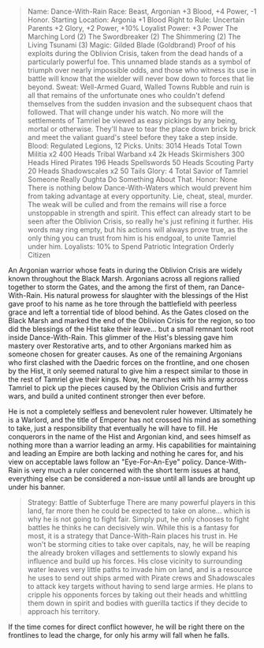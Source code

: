 >Name: Dance-With-Rain
>Race: Beast, Argonian +3 Blood, +4 Power, -1 Honor.
>Starting Location: Argonia +1 Blood
>Right to Rule: Uncertain Parents +2 Glory, +2 Power, +10% Loyalist
>Power: +3 Power
The Marching Lord (2)
The Swordbreaker (2)
The Shimmering (2)
The Living Tsunami (3)
>Magic: Gilded Blade (Goldbrand)
Proof of his exploits during the Oblivion Crisis, taken from the dead hands of a particularly powerful foe. This unnamed blade stands as a symbol of triumph over nearly impossible odds, and those who witness its use in battle will know that the wielder will never bow down to forces that lie beyond.
>Sweat: Well-Armed Guard, Walled Towns
Rubble and ruin is all that remains of the unfortunate ones who couldn't defend themselves from the sudden invasion and the subsequent chaos that followed. That will change under his watch. No more will the settlements of Tamriel be viewed as easy pickings by any being, mortal or otherwise. They'll have to tear the place down brick by brick and meet the valiant guard's steel before they take a step inside.
>Blood: Regulated Legions, 12 Picks.
>Units: 3014 Heads Total
Town Militia x2 400 Heads
Tribal Warband x4 2k Heads
Skirmishers 300 Heads
Hired Pirates 196 Heads
Spellswords 50 Heads
Scouting Party 20 Heads
Shadowscales x2  50 Tails
>Glory: 4 Total
Savior of Tamriel
Someone Really Oughta Do Something About That.
>Honor: None
There is nothing below Dance-With-Waters which would prevent him from taking advantage at every opportunity. Lie, cheat, steal, murder. The weak will be culled and from  the remains will rise a force unstoppable in strength and spirit. This effect can already start to be seen after the Oblivion Crisis, so really he's just refining it further. His words may ring empty, but his actions will always prove true, as the only thing you can trust from him is his endgoal, to unite Tamriel under him.
>Loyalists: 10% to Spend
Patriotic Integration
Orderly Citizen

An Argonian warrior whose feats in during the Oblivion Crisis are widely known throughout the Black Marsh. Argonians across all regions rallied together to storm the Gates, and the among the first of them, ran Dance-With-Rain. His natural prowess for slaughter with the blessings of the Hist gave proof to his name as he tore through the battlefield with peerless grace and left a torrential tide of blood behind. As the Gates closed on the Black Marsh and marked the end of the Oblivion Crisis for the region, so too did the blessings of the Hist take their leave... but a small remnant took root inside Dance-With-Rain. This glimmer of the Hist's blessing gave him mastery over Restorative arts, and to other Argonians marked him as someone chosen for greater causes. As one of the remaining Argonians who first clashed with the Daedric forces on the frontline, and one chosen by the Hist, it only seemed natural to give him a respect similar to those in the rest of Tamriel give their kings. Now, he marches with his army across Tamriel to pick up the pieces caused by the Oblivion Crisis and further wars, and build a united continent stronger then ever before.

He is not a completely selfless and benevolent ruler however. Ultimately he is a Warlord, and the title of Emperor has not crossed his mind as something to take, just a responsibility that eventually he will have to fill. He conquerors in the name of the Hist and Argonian kind, and sees himself as nothing more than a warrior leading an army. His capabilities for maintaining and leading an Empire are both lacking and nothing he cares for, and his view on acceptable laws follow an "Eye-For-An-Eye" policy. Dance-With-Rain is very much a ruler concerned with the short term issues at hand, everything else can be considered a non-issue until all lands are brought up under his banner.

>Strategy: Battle of Subterfuge
There are many powerful players in this land, far more then he could be expected to take on alone... which is why he is not going to fight fair. Simply put, he only chooses to fight battles he thinks he can decisively win. While this is a fantasy for most, it is a strategy that Dance-With-Rain places his trust in. He won't be storming cities to take over capitals, nay, he will be reaping the already broken villages and settlements to slowly expand his influence and build up his forces. His close vicinity to surrounding water leaves very little paths to invade him on land, and is a resource he uses to send out ships armed with Pirate crews and Shadowscales to attack key targets without having to send large armies. He plans to cripple his opponents forces by taking out their heads and whittling them down in spirit and bodies with guerilla tactics if they decide to approach his territory.

If the time comes for direct conflict however, he will be right there on the frontlines to lead the charge, for only his army will fall when he falls.